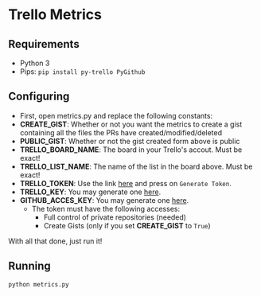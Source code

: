 # Trello Metrics

## Requirements
- Python 3
- Pips: `pip install py-trello PyGithub`

## Configuring
- First, open metrics.py and replace the following constants:
- **CREATE_GIST**: Whether or not you want the metrics to create a gist containing all the files the PRs have created/modified/deleted
- **PUBLIC_GIST**: Whether or not the gist created form above is public
- **TRELLO_BOARD_NAME**: The board in your Trello's accout. Must be exact!
- **TRELLO_LIST_NAME**: The name of the list in the board above. Must be exact!
- **TRELLO_TOKEN**: Use the link [here](https://trello.com/app-key/) and press on `Generate Token`.
- **TRELLO_KEY**: You may generate one [here](https://trello.com/app-key/).
- **GITHUB_ACCES_KEY**: You may generate one [here](https://github.com/settings/tokens).
  - The token must have the following accesses:
    - Full control of private repositories (needed)
    - Create Gists (only if you set **CREATE_GIST** to `True`)

With all that done, just run it!

## Running
```sh
python metrics.py
```
